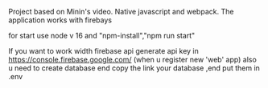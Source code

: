 Project based on Minin's video. Native javascript and webpack. The application works with firebays

for start use node v 16 and "npm-install","npm run start"

If you want to work width firebase api generate api key in https://console.firebase.google.com/ (when u register new 'web' app)
also u need to create database end copy the link
your database ,end put them in .env


